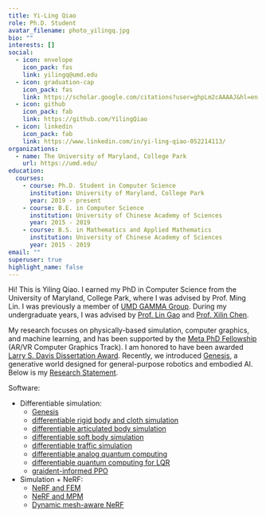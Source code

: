 ```yaml
---
title: Yi-Ling Qiao
role: Ph.D. Student
avatar_filename: photo_yilingq.jpg
bio: ""
interests: []
social:
  - icon: envelope
    icon_pack: fas
    link: yilingq@umd.edu
  - icon: graduation-cap
    icon_pack: fas
    link: https://scholar.google.com/citations?user=ghpLm2cAAAAJ&hl=en
  - icon: github
    icon_pack: fab
    link: https://github.com/YilingQiao
  - icon: linkedin
    icon_pack: fab
    link: https://www.linkedin.com/in/yi-ling-qiao-052214113/
organizations:
  - name: The University of Maryland, College Park
    url: https://umd.edu/
education:
  courses:
    - course: Ph.D. Student in Computer Science
      institution: University of Maryland, College Park
      year: 2019 - present
    - course: B.E. in Computer Science
      institution: University of Chinese Academy of Sciences
      year: 2015 - 2019
    - course: B.S. in Mathematics and Applied Mathematics
      institution: University of Chinese Academy of Sciences
      year: 2015 - 2019
email: ""
superuser: true
highlight_name: false
---
```

Hi! This is Yiling Qiao. I earned my PhD in Computer Science from the University of Maryland, College Park, where I was advised by Prof. Ming Lin. I was previously a member of [UMD GAMMA Group](https://gamma.umd.edu/). During my undergraduate years, I was advised by [Prof. Lin Gao](http://geometrylearning.com/lin/) and [Prof. Xilin Chen](https://people.ucas.ac.cn/~0004799?language=en).



My research focuses on physically-based simulation, computer graphics, and machine learning, and has been supported by the [Meta PhD Fellowship](https://research.facebook.com/blog/2023/4/announcing-the-2023-meta-research-phd-fellowship-award-winners/) (AR/VR Computer Graphics Track). I am honored to have been awarded [Larry S. Davis Dissertation Award](https://www.cs.umd.edu/article/2024/10/two-phd-students-receive-larry-s-davis-doctoral-dissertation-award). Recently, we introduced [Genesis](https://genesis-embodied-ai.github.io/), a generative world designed for general-purpose robotics and embodied AI. Below is my [Research Statement](https://drive.google.com/file/d/1YyvnaUZosZhO9-4AkBYVas1sFKoMompT/view?usp=sharing).


Software:
+ Differentiable simulation: 
  - [Genesis](https://github.com/Genesis-Embodied-AI/Genesis) 
  - [differentiable rigid body and cloth simulation](https://github.com/YilingQiao/diffsim) 
  - [differentiable articulated body simulation](https://github.com/YilingQiao/diffarticulated) 
  - [differentiable soft body simulation](https://github.com/YilingQiao/diff_fem) 
  - [differentiable traffic simulation](https://github.com/SonSang/diff-hybrid-traffic-sim)
  - [differentiable analog quantum computing](https://github.com/YilingQiao/diffquantum)
  - [differentiable quantum computing for LQR](https://github.com/YilingQiao/diff_lqr)
  - [graident-informed PPO](https://github.com/SonSang/gippo)
+ Simulation + NeRF: 
  - [NeRF and FEM](https://github.com/gaoalexander/neuphysics)
  - [NeRF and MPM](https://github.com/xuan-li/PAC-NeRF)
  - [Dynamic mesh-aware NeRF](https://github.com/YilingQiao/DMRF)

